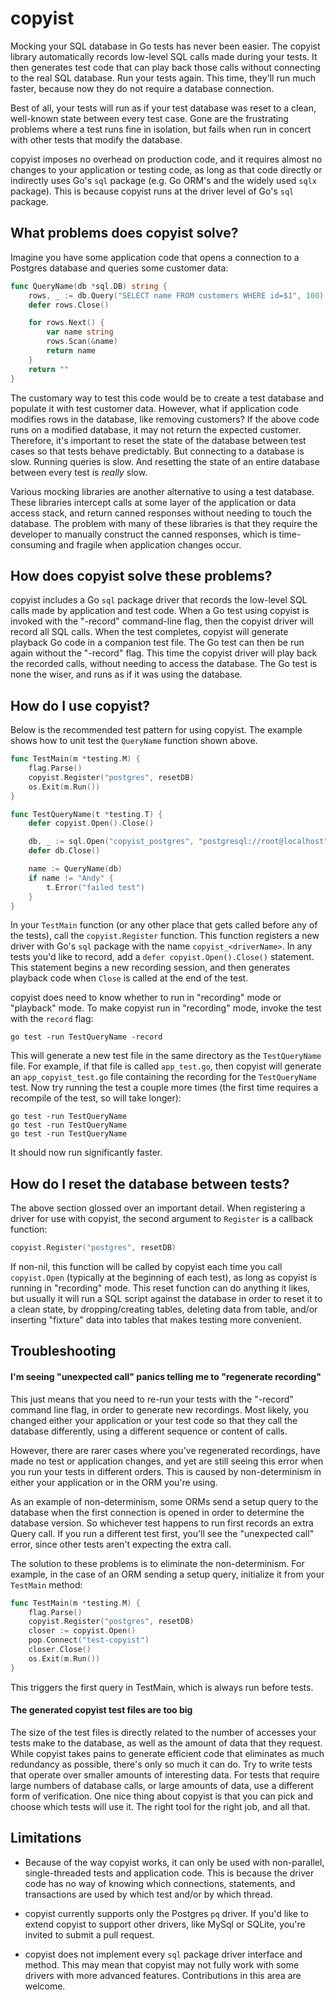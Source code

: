 # copyist
Mocking your SQL database in Go tests has never been easier. The copyist library
automatically records low-level SQL calls made during your tests. It then
generates test code that can play back those calls without connecting to the
real SQL database. Run your tests again. This time, they'll run much faster,
because now they do not require a database connection.

Best of all, your tests will run as if your test database was reset to a clean,
well-known state between every test case. Gone are the frustrating problems
where a test runs fine in isolation, but fails when run in concert with other
tests that modify the database.

copyist imposes no overhead on production code, and it requires almost no
changes to your application or testing code, as long as that code directly or
indirectly uses Go's `sql` package (e.g. Go ORM's and the widely used `sqlx`
package). This is because copyist runs at the driver level of Go's `sql`
package.

## What problems does copyist solve?
Imagine you have some application code that opens a connection to a Postgres
database and queries some customer data:
```go
func QueryName(db *sql.DB) string {
	rows, _ := db.Query("SELECT name FROM customers WHERE id=$1", 100)
	defer rows.Close()

	for rows.Next() {
		var name string
		rows.Scan(&name)
		return name
	}
	return ""
}
```
The customary way to test this code would be to create a test database and
populate it with test customer data. However, what if application code modifies
rows in the database, like removing customers? If the above code runs on a
modified database, it may not return the expected customer. Therefore, it's
important to reset the state of the database between test cases so that tests
behave predictably. But connecting to a database is slow. Running queries is
slow. And resetting the state of an entire database between every test is
*really* slow.

Various mocking libraries are another alternative to using a test database.
These libraries intercept calls at some layer of the application or data access
stack, and return canned responses without needing to touch the database. The
problem with many of these libraries is that they require the developer to
manually construct the canned responses, which is time-consuming and fragile
when application changes occur.

## How does copyist solve these problems?
copyist includes a Go `sql` package driver that records the low-level SQL calls
made by application and test code. When a Go test using copyist is invoked with
the "-record" command-line flag, then the copyist driver will record all SQL
calls. When the test completes, copyist will generate playback Go code in a
companion test file. The Go test can then be run again without the "-record"
flag. This time the copyist driver will play back the recorded calls, without
needing to access the database. The Go test is none the wiser, and runs as if it
was using the database.

## How do I use copyist?
Below is the recommended test pattern for using copyist. The example shows how
to unit test the `QueryName` function shown above. 
```go
func TestMain(m *testing.M) {
	flag.Parse()
	copyist.Register("postgres", resetDB)
	os.Exit(m.Run())
}

func TestQueryName(t *testing.T) {
	defer copyist.Open().Close()

	db, _ := sql.Open("copyist_postgres", "postgresql://root@localhost")
	defer db.Close()

	name := QueryName(db)
	if name != "Andy" {
		t.Error("failed test")
	}
}
```
In your `TestMain` function (or any other place that gets called before any of
the tests), call the `copyist.Register` function. This function registers a new
driver with Go's `sql` package with the name `copyist_<driverName>`. In any
tests you'd like to record, add a `defer copyist.Open().Close()` statement.
This statement begins a new recording session, and then generates playback code
when `Close` is called at the end of the test.

copyist does need to know whether to run in "recording" mode or "playback" mode.
To make copyist run in "recording" mode, invoke the test with the `record` flag:
```
go test -run TestQueryName -record
``` 
This will generate a new test file in the same directory as the `TestQueryName`
file. For example, if that file is called `app_test.go`, then copyist will
generate an `app_copyist_test.go` file containing the recording for the
`TestQueryName` test. Now try running the test a couple more times (the first
time requires a recompile of the test, so will take longer):
```
go test -run TestQueryName
go test -run TestQueryName
go test -run TestQueryName
```
It should now run significantly faster. 

## How do I reset the database between tests?
The above section glossed over an important detail. When registering a driver
for use with copyist, the second argument to `Register` is a callback function:
```go
copyist.Register("postgres", resetDB)
``` 
If non-nil, this function will be called by copyist each time you call
`copyist.Open` (typically at the beginning of each test), as long as copyist is
running in "recording" mode. This reset function can do anything it likes, but
usually it will run a SQL script against the database in order to reset it to a
clean state, by dropping/creating tables, deleting data from table, and/or
inserting "fixture" data into tables that makes testing more convenient.

## Troubleshooting
#### I'm seeing "unexpected call" panics telling me to "regenerate recording"
This just means that you need to re-run your tests with the "-record" command
line flag, in order to generate new recordings. Most likely, you changed either
your application or your test code so that they call the database differently,
using a different sequence or content of calls.

However, there are rarer cases where you've regenerated recordings, have made no
test or application changes, and yet are still seeing this error when you run
your tests in different orders. This is caused by non-determinism in either your
application or in the ORM you're using.

As an example of non-determinism, some ORMs send a setup query to the database
when the first connection is opened in order to determine the database version.
So whichever test happens to run first records an extra Query call. If you run
a different test first, you'll see the "unexpected call" error, since other
tests aren't expecting the extra call.

The solution to these problems is to eliminate the non-determinism. For example,
in the case of an ORM sending a setup query, initialize it from your `TestMain`
method:
```go
func TestMain(m *testing.M) {
	flag.Parse()
	copyist.Register("postgres", resetDB)
	closer := copyist.Open()
	pop.Connect("test-copyist")
	closer.Close()
	os.Exit(m.Run())
}
```
This triggers the first query in TestMain, which is always run before tests.

#### The generated copyist test files are too big
The size of the test files is directly related to the number of accesses your
tests make to the database, as well as the amount of data that they request.
While copyist takes pains to generate efficient code that eliminates as much
redundancy as possible, there's only so much it can do. Try to write tests that
operate over smaller amounts of interesting data. For tests that require large
numbers of database calls, or large amounts of data, use a different form of
verification. One nice thing about copyist is that you can pick and choose
which tests will use it. The right tool for the right job, and all that.

## Limitations
* Because of the way copyist works, it can only be used with non-parallel,
single-threaded tests and application code. This is because the driver code has
no way of knowing which connections, statements, and transactions are used by
which test and/or by which thread.

* copyist currently supports only the Postgres `pq` driver. If you'd like to
extend copyist to support other drivers, like MySql or SQLite, you're invited to
submit a pull request.

* copyist does not implement every `sql` package driver interface and method. This
may mean that copyist may not fully work with some drivers with more advanced
features. Contributions in this area are welcome.
